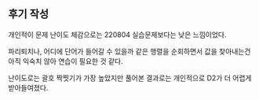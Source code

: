 ## 후기 작성

개인적이 문제 난이도 체감으로는 220804 실습문제보다는 낮은 느낌이었다.

파리퇴치나, 어디에 단어가 들어갈 수 있을까 같은 행렬을 순회하면서 값을 찾아내는건 아직 익숙치 않아 연습이 필요한 것 같다.

난이도로는 괄호 짝찟기가 가장 높았지만 풀어본 결과로는 개인적으로 D2가 더 어렵게 받아들여졌다.


